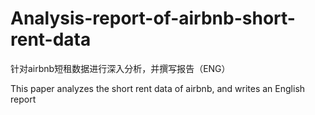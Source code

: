 # Analysis-report-of-airbnb-short-rent-data
针对airbnb短租数据进行深入分析，并撰写报告（ENG）

This paper analyzes the short rent data of airbnb, and writes an English report
